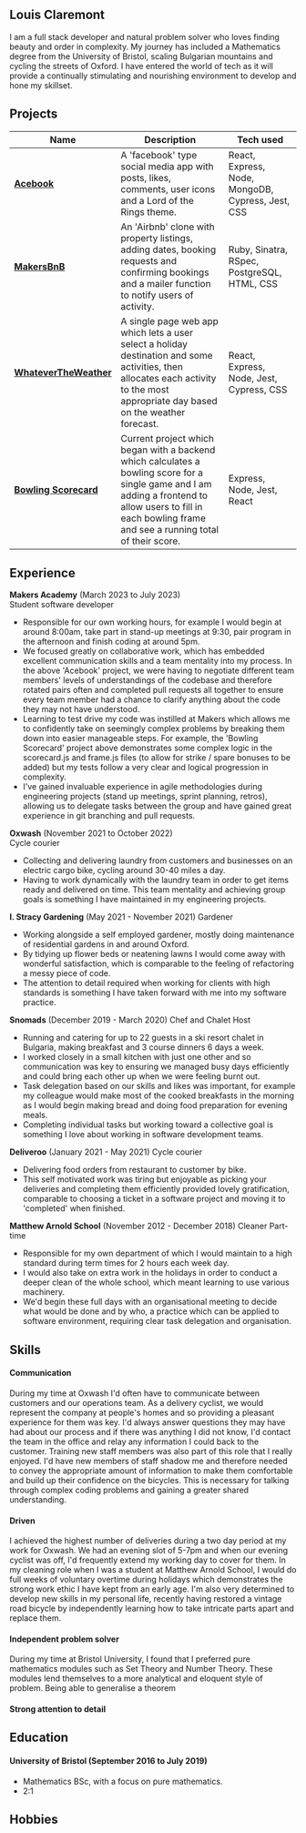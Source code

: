 ## Louis Claremont

I am a full stack developer and natural problem solver who loves finding beauty and order in complexity. My journey has included a Mathematics degree from the University of Bristol, scaling Bulgarian mountains and cycling the streets of Oxford. I have entered the world of tech as it will provide a continually stimulating and nourishing environment to develop and hone my skillset.

## Projects
[**Acebook**]: https://github.com/lplclaremont/trelloship_of_the_string
[**MakersBnB**]: https://github.com/lplclaremont/makersbnb
[**WhateverTheWeather**]: https://github.com/lplclaremont/ep3-raining-mern
[**Bowling Scorecard**]: https://github.com/lplclaremont/bowling-scorecard


| Name                         | Description                                            | Tech used                 |
| ---------------------------- | ------------------------------------------------------ | -------------------------- |
| [**Acebook**]                | A 'facebook' type social media app with posts, likes, comments, user icons and a Lord of the Rings theme. | React, Express, Node, MongoDB, Cypress, Jest, CSS   |
| [**MakersBnB**]              | An 'Airbnb' clone with property listings, adding dates, booking requests and confirming bookings and a mailer function to notify users of activity.                                      | Ruby, Sinatra, RSpec, PostgreSQL, HTML, CSS                       |
| [**WhateverTheWeather**]     | A single page web app which lets a user select a holiday destination and some activities, then allocates each activity to the most appropriate day based on the weather forecast.                                      | React, Express, Node, Jest, Cypress, CSS                       |
| [**Bowling Scorecard**]      | Current project which began with a backend which calculates a bowling score for a single game and I am adding a frontend to allow users to fill in each bowling frame and see a running total of their score. | Express, Node, Jest, React |

## Experience

**Makers Academy** (March 2023 to July 2023)  
Student software developer

- Responsible for our own working hours, for example I would begin at around 8:00am, take part in stand-up meetings at 9:30, pair program in the afternoon and finish coding at around 5pm.
- We focused greatly on collaborative work, which has embedded excellent communication skills and a team mentality into my process. In the above 'Acebook' project, we were having to negotiate different team members' levels of understandings of the codebase and therefore rotated pairs often and completed pull requests all together to ensure every team member had a chance to clarify anything about the code they may not have understood.
- Learning to test drive my code was instilled at Makers which allows me to confidently take on seemingly complex problems by breaking them down into easier manageable steps. For example, the 'Bowling Scorecard' project above demonstrates some complex logic in the scorecard.js and frame.js files (to allow for strike / spare bonuses to be added) but my tests follow a very clear and logical progression in complexity.
- I've gained invaluable experience in agile methodologies during engineering projects (stand up meetings, sprint planning, retros), allowing us to delegate tasks between the group and have gained great experience in git branching and pull requests.

**Oxwash** (November 2021 to October 2022)  
Cycle courier

- Collecting and delivering laundry from customers and businesses on an electric cargo bike, cycling around 30-40 miles a day.
- Having to work dynamically with the laundry team in order to get items ready and delivered on time. This team mentality and achieving group goals is something I have maintained in my engineering projects.

**I. Stracy Gardening** (May 2021 - November 2021)
Gardener

- Working alongside a self employed gardener, mostly doing maintenance of residential gardens in and around Oxford.
- By tidying up flower beds or neatening lawns I would come away with wonderful satisfaction, which is comparable to the feeling of refactoring a messy piece of code.
- The attention to detail required when working for clients with high standards is something I have taken forward with me into my software practice.

**Snomads** (December 2019 - March 2020)
Chef and Chalet Host

- Running and catering for up to 22 guests in a ski resort chalet in Bulgaria, making breakfast and 3 course dinners 6 days a week.
- I worked closely in a small kitchen with just one other and so communication was key to ensuring we managed busy days efficiently and could bring each other up when we were feeling burnt out.
- Task delegation based on our skills and likes was important, for example my colleague would make most of the cooked breakfasts in the morning as I would begin making bread and doing food preparation for evening meals.
- Completing individual tasks but working toward a collective goal is something I love about working in software development teams.

**Deliveroo** (January 2021 - May 2021)
Cycle courier

- Delivering food orders from restaurant to customer by bike.
- This self motivated work was tiring but enjoyable as picking your deliveries and completing them efficiently provided lovely gratification, comparable to choosing a ticket in a software project and moving it to 'completed' when finished.

**Matthew Arnold School** (November 2012 - December 2018)
Cleaner Part-time

- Responsible for my own department of which I would maintain to a high standard during term times for 2 hours each week day.
- I would also take on extra work in the holidays in order to conduct a deeper clean of the whole school, which meant learning to use various machinery.
- We'd begin these full days with an organisational meeting to decide what would be done and by who, a practice which can be applied to software environment, requiring clear task delegation and organisation.

## Skills

#### Communication
During my time at Oxwash I'd often have to communicate between customers and our operations team. As a delivery cyclist, we would represent the company at people's homes and so providing a pleasant experience for them was key. I'd always answer questions they may have had about our process and if there was anything I did not know, I'd contact the team in the office and relay any information I could back to the customer. Training new staff members was also part of this role that I really enjoyed. I'd have new members of staff shadow me and therefore needed to convey the appropriate amount of information to make them comfortable and build up their confidence on the bicycles. This is necessary for talking through complex coding problems and gaining a greater shared understanding.

#### Driven
I achieved the highest number of deliveries during a two day period at my work for Oxwash. We had an evening slot of 5-7pm and when our evening cyclist was off, I'd frequently extend my working day to cover for them.
In my cleaning role when I was a student at Matthew Arnold School, I would do full weeks of voluntary overtime during holidays which demonstrates the strong work ethic I have kept from an early age.
I'm also very determined to develop new skills in my personal life, recently having restored a vintage road bicycle by independently learning how to take intricate parts apart and replace them.

#### Independent problem solver
During my time at Bristol University, I found that I preferred pure mathematics modules such as Set Theory and Number Theory. These modules lend themselves to a more analytical and eloquent style of problem. Being able to generalise a theorem

#### Strong attention to detail


## Education

#### University of Bristol (September 2016 to July 2019)

- Mathematics BSc, with a focus on pure mathematics.
- 2:1

## Hobbies
<!-- 
Any cool stuff that makes you a super part of a software development team -->
